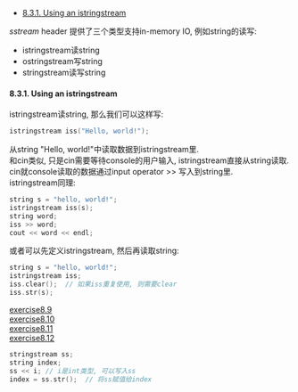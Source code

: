 <!-- TOC -->

- [8.3.1. Using an istringstream](#831-using-an-istringstream)

<!-- /TOC -->

*sstream* header 提供了三个类型支持in-memory IO, 例如string的读写:
- istringstream读string
- ostringstream写string
- stringstream读写string

<a id="markdown-831-using-an-istringstream" name="831-using-an-istringstream"></a>
#### 8.3.1. Using an istringstream

istringstream读string, 那么我们可以这样写:
```cpp
istringstream iss("Hello, world!");
```
从string "Hello, world!"中读取数据到istringstream里.  
和cin类似, 只是cin需要等待console的用户输入, istringstream直接从string读取.  
cin就console读取的数据通过input operator >> 写入到string里.  
istringstream同理:
```cpp
string s = "hello, world!";
istringstream iss(s);
string word;
iss >> word;
cout << word << endl;
```
或者可以先定义istringstream, 然后再读取string:
```cpp
string s = "hello, world!";
istringstream iss;
iss.clear();  // 如果iss重复使用, 则需要clear
iss.str(s);
```

<a href="code/chapter_8_the_io_library/exercise8.9.cpp">exercise8.9</a>  
<a href="code/chapter_8_the_io_library/exercise8.10.cpp">exercise8.10</a>  
<a href="code/chapter_8_the_io_library/exercise8.11.cpp">exercise8.11</a>  
<a href="code/chapter_8_the_io_library/exercise8.12.cpp">exercise8.12</a>  

```cpp
stringstream ss;
string index;
ss << i; // i是int类型, 可以写入ss
index = ss.str();  // 将ss赋值给index
```